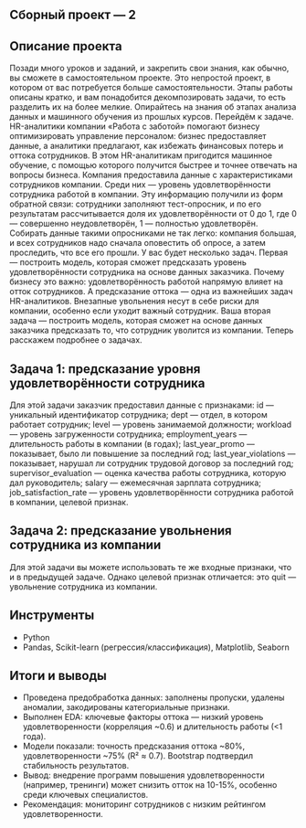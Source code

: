 ## Сборный проект — 2
##  Описание проекта
Позади много уроков и заданий, и закрепить свои знания, как обычно, вы сможете в самостоятельном проекте. Это непростой проект, в котором от вас потребуется больше самостоятельности. Этапы работы описаны кратко, и вам понадобится декомпозировать задачи, то есть разделить их на более мелкие. Опирайтесь на знания об этапах анализа данных и машинного обучения из прошлых курсов.
Перейдём к задаче. HR-аналитики компании «Работа с заботой» помогают бизнесу оптимизировать управление персоналом: бизнес предоставляет данные, а аналитики предлагают, как избежать финансовых потерь и оттока сотрудников. В этом HR-аналитикам пригодится машинное обучение, с помощью которого получится быстрее и точнее отвечать на вопросы бизнеса.
Компания предоставила данные с характеристиками сотрудников компании. Среди них — уровень удовлетворённости сотрудника работой в компании. Эту информацию получили из форм обратной связи: сотрудники заполняют тест-опросник, и по его результатам рассчитывается доля их удовлетворённости от 0 до 1, где 0 — совершенно неудовлетворён, 1 — полностью удовлетворён. 
Собирать данные такими опросниками не так легко: компания большая, и всех сотрудников надо сначала оповестить об опросе, а затем проследить, что все его прошли. 
У вас будет несколько задач. Первая — построить модель, которая сможет предсказать уровень удовлетворённости сотрудника на основе данных заказчика. 
Почему бизнесу это важно: удовлетворённость работой напрямую влияет на отток сотрудников. А предсказание оттока — одна из важнейших задач HR-аналитиков. Внезапные увольнения несут в себе риски для компании, особенно если уходит важный сотрудник.
Ваша вторая задача — построить модель, которая сможет на основе данных заказчика предсказать то, что сотрудник уволится из компании.
Теперь расскажем подробнее о задачах.
## Задача 1: предсказание уровня удовлетворённости сотрудника
Для этой задачи заказчик предоставил данные с признаками:
id — уникальный идентификатор сотрудника;
dept — отдел, в котором работает сотрудник;
level — уровень занимаемой должности;
workload — уровень загруженности сотрудника;
employment_years — длительность работы в компании (в годах);
last_year_promo — показывает, было ли повышение за последний год;
last_year_violations — показывает, нарушал ли сотрудник трудовой договор за последний год;
supervisor_evaluation — оценка качества работы сотрудника, которую дал руководитель;
salary — ежемесячная зарплата сотрудника;
job_satisfaction_rate — уровень удовлетворённости сотрудника работой в компании, целевой признак.
## Задача 2: предсказание увольнения сотрудника из компании
Для этой задачи вы можете использовать те же входные признаки, что и в предыдущей задаче. Однако целевой признак отличается: это quit — увольнение сотрудника из компании.

## Инструменты
- Python
- Pandas, Scikit-learn (регрессия/классификация), Matplotlib, Seaborn

## Итоги и выводы
- Проведена предобработка данных: заполнены пропуски, удалены аномалии, закодированы категориальные признаки.
- Выполнен EDA: ключевые факторы оттока — низкий уровень удовлетворенности (корреляция ~0.6) и длительность работы (<1 года).
- Модели показали: точность предсказания оттока ~80%, удовлетворенности ~75% (R² ≈ 0.7). Bootstrap подтвердил стабильность результатов.
- Вывод: внедрение программ повышения удовлетворенности (например, тренинги) может снизить отток на 10-15%, особенно среди ключевых специалистов.
- Рекомендация: мониторинг сотрудников с низким рейтингом удовлетворенности.

